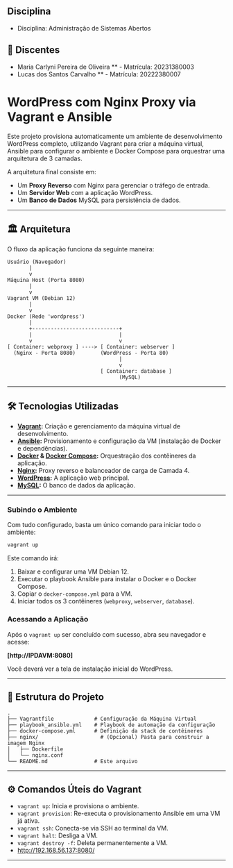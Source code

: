 ## Disciplina
* Disciplina: Administração de Sistemas Abertos


## 👤 Discentes

* Maria Carlyni Pereira de Oliveira ** - Matrícula: 20231380003
* Lucas dos Santos Carvalho ** - Matrícula: 20222380007



# WordPress com Nginx Proxy via Vagrant e Ansible

Este projeto provisiona automaticamente um ambiente de desenvolvimento WordPress completo, utilizando Vagrant para criar a máquina virtual, Ansible para configurar o ambiente e Docker Compose para orquestrar uma arquitetura de 3 camadas.

A arquitetura final consiste em:
* Um **Proxy Reverso** com Nginx para gerenciar o tráfego de entrada.
* Um **Servidor Web** com a aplicação WordPress.
* Um **Banco de Dados** MySQL para persistência de dados.

---

## 🏛️ Arquitetura

O fluxo da aplicação funciona da seguinte maneira:

```
Usuário (Navegador)
       |
       v
Máquina Host (Porta 8080)
       |
       v
Vagrant VM (Debian 12)
       |
       v
Docker (Rede 'wordpress')
       |
       +----------------------------+
       |                            |
       v                            v
[ Container: webproxy ] ----> [ Container: webserver ]
  (Nginx - Porta 8080)        (WordPress - Porta 80)
                                    |
                                    v
                              [ Container: database ]
                                    (MySQL)
```

---

## 🛠️ Tecnologias Utilizadas

* **[Vagrant](https://www.vagrantup.com/):** Criação e gerenciamento da máquina virtual de desenvolvimento.
* **[Ansible](https://www.ansible.com/):** Provisionamento e configuração da VM (instalação de Docker e dependências).
* **[Docker](https://www.docker.com/) & [Docker Compose](https://docs.docker.com/compose/):** Orquestração dos contêineres da aplicação.
* **[Nginx](https://www.nginx.com/):** Proxy reverso e balanceador de carga de Camada 4.
* **[WordPress](https://wordpress.org/):** A aplicação web principal.
* **[MySQL](https://www.mysql.com/):** O banco de dados da aplicação.

---

### Subindo o Ambiente

Com tudo configurado, basta um único comando para iniciar todo o ambiente:

```bash
vagrant up
```
Este comando irá:
1.  Baixar e configurar uma VM Debian 12.
2.  Executar o playbook Ansible para instalar o Docker e o Docker Compose.
3.  Copiar o `docker-compose.yml` para a VM.
4.  Iniciar todos os 3 contêineres (`webproxy`, `webserver`, `database`).

###  Acessando a Aplicação

Após o `vagrant up` ser concluído com sucesso, abra seu navegador e acesse:

**[http://IPDAVM:8080]**

Você deverá ver a tela de instalação inicial do WordPress.

---

## 📂 Estrutura do Projeto

```
.
├── Vagrantfile             # Configuração da Máquina Virtual
├── playbook_ansible.yml    # Playbook de automação da configuração
├── docker-compose.yml      # Definição da stack de contêineres
├── nginx/                    # (Opcional) Pasta para construir a imagem Nginx
│   ├── Dockerfile
│   └── nginx.conf
└── README.md               # Este arquivo
```

---

## ⚙️ Comandos Úteis do Vagrant

* `vagrant up`: Inicia e provisiona o ambiente.
* `vagrant provision`: Re-executa o provisionamento Ansible em uma VM já ativa.
* `vagrant ssh`: Conecta-se via SSH ao terminal da VM.
* `vagrant halt`: Desliga a VM.
* `vagrant destroy -f`: Deleta permanentemente a VM.
* http://192.168.56.137:8080/

---

